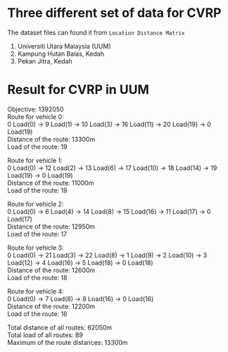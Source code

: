 # Three different set of data for CVRP

The dataset files can found it from `Location Distance Matrix`
   1. Universiti Utara Malaysia (UUM)
   2. Kampung Hutan Balas, Kedah
   3. Pekan Jitra, Kedah

# Result for CVRP in UUM

Objective: 1392050  
Route for vehicle 0:  
0 Load(0) ->  9 Load(1) ->  10 Load(3) ->  16 Load(11) ->  20 Load(19) ->  0 Load(19)  
Distance of the route: 13300m  
Load of the route: 19

Route for vehicle 1:  
0 Load(0) ->  12 Load(2) ->  13 Load(6) ->  17 Load(10) ->  18 Load(14) ->  19 Load(19) ->  0 Load(19)  
Distance of the route: 11000m  
Load of the route: 19

Route for vehicle 2:  
0 Load(0) ->  6 Load(4) ->  14 Load(8) ->  15 Load(16) ->  11 Load(17) ->  0 Load(17)  
Distance of the route: 12950m  
Load of the route: 17

Route for vehicle 3:  
0 Load(0) ->  21 Load(3) ->  22 Load(8) ->  1 Load(9) ->  2 Load(10) ->  3 Load(12) ->  4 Load(16) ->  5 Load(18) ->  0 Load(18)  
Distance of the route: 12600m  
Load of the route: 18

Route for vehicle 4:  
0 Load(0) ->  7 Load(8) ->  8 Load(16) ->  0 Load(16)  
Distance of the route: 12200m  
Load of the route: 16

Total distance of all routes: 62050m  
Total load of all routes: 89  
Maximum of the route distances: 13300m

